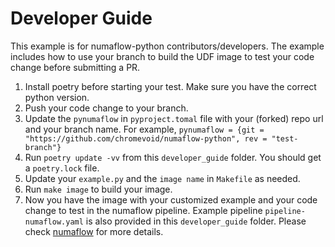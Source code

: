 # Developer Guide

This example is for numaflow-python contributors/developers. The example includes how to use your branch to build the UDF image to test your code change before submitting a PR. 

1. Install poetry before starting your test. Make sure you have the correct python version.
2. Push your code change to your branch.
3. Update the `pynumaflow` in `pyproject.tomal` file with your (forked) repo url and your branch name. For example, `pynumaflow = {git = "https://github.com/chromevoid/numaflow-python", rev = "test-branch"}`
4. Run `poetry update -vv` from this `developer_guide` folder. You should get a `poetry.lock` file.
5. Update your `example.py` and the `image name` in `Makefile` as needed.
6. Run `make image` to build your image.
7. Now you have the image with your customized example and your code change to test in the numaflow pipeline. Example pipeline `pipeline-numaflow.yaml` is also provided in this `developer_guide` folder. Please check [numaflow](https://numaflow.numaproj.io/) for more details.


